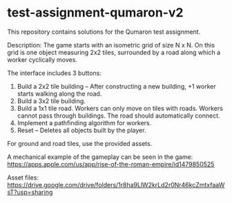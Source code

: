 # test-assignment-qumaron-v2

This repository contains solutions for the Qumaron test assignment.

Description:
The game starts with an isometric grid of size N x N. On this grid is one object measuring 2x2 tiles, surrounded by a road along which a worker cyclically moves.

The interface includes 3 buttons:
1. Build a 2x2 tile building – After constructing a new building, +1 worker starts walking along the road.
2. Build a 3x2 tile building.
3. Build a 1x1 tile road. Workers can only move on tiles with roads. Workers cannot pass through buildings. The road should automatically connect.
4. Implement a pathfinding algorithm for workers.
5. Reset – Deletes all objects built by the player.

For ground and road tiles, use the provided assets.

A mechanical example of the gameplay can be seen in the game:
https://apps.apple.com/us/app/rise-of-the-roman-empire/id1479850525

Asset files:
https://drive.google.com/drive/folders/1r8ha9LlW2krLd2r0Nr46kcZmtxfaaWsT?usp=sharing